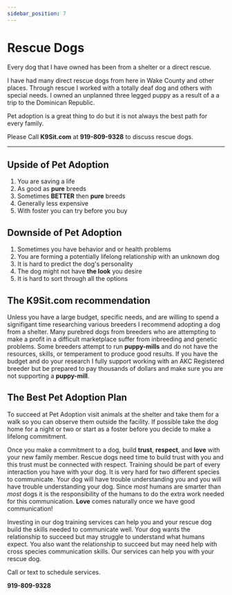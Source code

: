 ```yaml
---
sidebar_position: 7
---
```

# Rescue Dogs
Every dog that I have owned has been from a shelter or a direct rescue.

I have had many direct rescue dogs from here in Wake County and other places.
Through rescue I worked with a totally deaf dog and others with special needs.
I owned an unplanned three legged puppy as a result of a a trip to the
Dominican Republic.

Pet adoption is a great thing to do but it is not always the best path for
every family.

Please Call **K9Sit.com** at **919-809-9328** to discuss rescue dogs.

<hr />

## Upside of Pet Adoption
1. You are saving a life
2. As good as **pure** breeds
3. Sometimes **BETTER** then **pure** breeds
4. Generally less expensive
5. With foster you can try before you buy

## Downside of Pet Adoption
1. Sometimes you have behavior and or health problems
2. You are forming a potentially lifelong relationship with an unknown dog
3. It is hard to predict the dog's personality
4. The dog might not have **the look** you desire
5. It is hard to sort through all the options

## The K9Sit.com recommendation
Unless you have a large budget, specific needs, and are willing to spend a
signifigant time researching various breeders I recommend adopting a dog from
a shelter. Many purebred dogs from breeders who are attempting to make a profit
in a difficult marketplace suffer from inbreeding and genetic problems. Some
breeders attempt to run **puppy-mills** and do not have the resources, skills,
or temperament to produce good results. If you have the budget and do your
research I fully support working with an AKC Registered breeder but be prepared
to pay thousands of dollars and make sure you are not supporting a
**puppy-mill**.

## The Best Pet Adoption Plan
To succeed at Pet Adoption visit animals at the shelter and take them for a
walk so you can observe them outside the facility. If possible take the dog
home for a night or two or start as a foster before you decide to make a
lifelong commitment.

Once you make a commitment to a dog, build **trust**, **respect**, and **love**
with your new family member. Rescue dogs need time to build trust with you and
this trust must be connected with respect. Training should be part of every
interaction you have with your dog. It is very hard for two different species
to communicate. Your dog will have trouble understanding you and you will have
trouble understanding your dog. Since _most_ humans are smarter than _most_
dogs it is the responsibility of the humans to do the extra work needed for
this communication. **Love** comes naturally once we have good communication!

Investing in our dog training services can help you and your rescue dog build
the skills needed to communicate well. Your dog wants the relationship to
succeed but may struggle to understand what humans expect. You also want the
relationship to succeed but may need help with cross species communication
skills. Our services can help you with your rescue dog.

Call or text to schedule services.

**919-809-9328**
